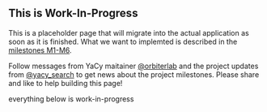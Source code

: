 ## <span class="glyphicon glyphicon-info-sign" aria-hidden="true"></span> This is Work-In-Progress

This is a placeholder page that will migrate into the actual application as soon as it is finished.
What we want to implemted is described in the [milestones M1-M6](https://github.com/yacy/searchlab/issues).

<span class="glyphicon glyphicon-exclamation-sign" aria-hidden="true"></span> Follow messages from YaCy maitainer [@orbiterlab](https://twitter.com/orbiterlab) and the project updates from [@yacy_search](https://twitter.com/yacy_search) to get news about the project milestones. Please share and <span class="glyphicon glyphicon-heart" aria-hidden="true"></span> like to help building this page!

<div class="alert alert-warning" role="alert">everything below is work-in-progress</div>
